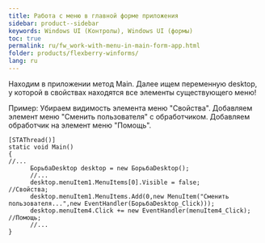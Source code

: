 ```yaml
---
title: Работа с меню в главной форме приложения
sidebar: product--sidebar
keywords: Windows UI (Контролы), Windows UI (формы)
toc: true
permalink: ru/fw_work-with-menu-in-main-form-app.html
folder: products/flexberry-winforms/
lang: ru
---
```


Находим в приложении метод Main.
Далее ищем переменную desktop,
у которой в свойствах находятся 
все элементы существующего меню!
 
Пример:
Убираем видимость элемента меню "Свойства".
Добавляем элемент меню "Сменить пользователя" с обработчиком.
Добавляем обработчик на элемент меню "Помощь".
```
[STAThread()]
static void Main()
{
//...
      БорьбаDesktop desktop = new БорьбаDesktop();
      //...
      desktop.menuItem1.MenuItems[0].Visible = false;                 //Свойства;
      desktop.menuItem1.MenuItems.Add(0,new MenuItem("Сменить пользователя...",new EventHandler(БорьбаDesktop_Click)));
      desktop.menuItem4.Click += new EventHandler(menuItem4_Click);   //Помощь;
      //...
}
```
